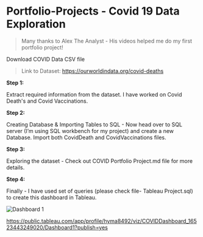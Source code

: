 # Portfolio-Projects - Covid 19 Data Exploration

>Many thanks to Alex The Analyst - His videos helped me do my first portfolio project!

Download COVID Data CSV file
> Link to Dataset: https://ourworldindata.org/covid-deaths

**Step 1:**

Extract required information from the dataset. I have worked on Covid Death's and Covid Vaccinations.  

**Step 2:**

Creating Database & Importing Tables to SQL - Now head over to SQL server (I’m using SQL workbench for my project) and create a new Database. Import both CovidDeath and CovidVaccinations files.

**Step 3:**

Exploring the dataset - Check out COVID Portfolio Project.md file for more details.

**Step 4:**

Finally - I have used set of queries (please check file- Tableau Project.sql) to create this dashboard in Tableau.

![Dashboard 1](https://user-images.githubusercontent.com/85157023/168028862-23084d59-8892-4710-98fb-94161f0e8a7b.png)


https://public.tableau.com/app/profile/hyma8492/viz/COVIDDashboard_16523443249020/Dashboard1?publish=yes


